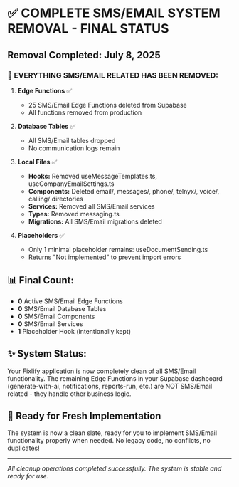 # ✅ COMPLETE SMS/EMAIL SYSTEM REMOVAL - FINAL STATUS

## Removal Completed: July 8, 2025

### 🎯 EVERYTHING SMS/EMAIL RELATED HAS BEEN REMOVED:

1. **Edge Functions** ✅
   - 25 SMS/Email Edge Functions deleted from Supabase
   - All functions removed from production

2. **Database Tables** ✅
   - All SMS/Email tables dropped
   - No communication logs remain

3. **Local Files** ✅
   - **Hooks:** Removed useMessageTemplates.ts, useCompanyEmailSettings.ts
   - **Components:** Deleted email/, messages/, phone/, telnyx/, voice/, calling/ directories
   - **Services:** Removed all SMS/Email services
   - **Types:** Removed messaging.ts
   - **Migrations:** All SMS/Email migrations deleted

4. **Placeholders** ✅
   - Only 1 minimal placeholder remains: useDocumentSending.ts
   - Returns "Not implemented" to prevent import errors

## 📊 Final Count:
- **0** Active SMS/Email Edge Functions
- **0** SMS/Email Database Tables
- **0** SMS/Email Components
- **0** SMS/Email Services
- **1** Placeholder Hook (intentionally kept)

## ✨ System Status:
Your Fixlify application is now completely clean of all SMS/Email functionality. The remaining Edge Functions in your Supabase dashboard (generate-with-ai, notifications, reports-run, etc.) are NOT SMS/Email related - they handle other business logic.

## 🚀 Ready for Fresh Implementation
The system is now a clean slate, ready for you to implement SMS/Email functionality properly when needed. No legacy code, no conflicts, no duplicates!

---
*All cleanup operations completed successfully. The system is stable and ready for use.*